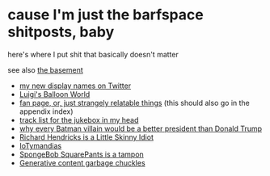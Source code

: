 # cause I'm just the barfspace shitposts, baby

here's where I put shit that basically doesn't matter

see also [the basement][]

[the basement]: 4adf317e-82f2-4241-9231-e6d23667aeaf.md

- [my new display names on Twitter][tdn]
- [Luigi's Balloon World][LBW]
- [fan page, or, just strangely relatable things][fan] (this should also go in the appendix index)
- [track list for the jukebox in my head][songs]
- [why every Batman villain would be a better president than Donald Trump][bat]
- [Richard Hendricks is a Little Skinny Idiot][RHIALSI]
- [IoTymandias][]
- [SpongeBob SquarePants is a tampon][tampon]
- [Generative content garbage chuckles][gcgc]

[tdn]: 7e358081-ffb6-4a5a-8b27-4a46a0ed1467.md
[LBW]: 5b6ff941-5868-4d9d-86b5-25d77389fdb5.md
[fan]: b3fe4b3b-abae-4c3c-8f00-3297f6d682ae.md
[songs]: 3beb8805-9fb7-4a37-804d-efd708d6b16b.md
[bat]: 8c4912a7-211f-4551-9440-15aab2f41fdf.md
[RHIALSI]: f3c2f214-751e-4fe3-871a-8ab1094dd46b.md
[IoTymandias]: 166dbfcf-ff71-47e2-90ab-5244f0a49715.md
[tampon]: 120b7848-7302-417a-932a-1f14e7593b4e.md
[gcgc]: 3611fa11-ee2e-4679-88af-97e396cfb285.md

